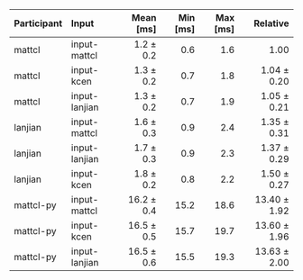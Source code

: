 | Participant | Input | Mean [ms] | Min [ms] | Max [ms] | Relative |
|:---|:---|---:|---:|---:|---:|
| mattcl | input-mattcl | 1.2 ± 0.2 | 0.6 | 1.6 | 1.00 |
| mattcl | input-kcen | 1.3 ± 0.2 | 0.7 | 1.8 | 1.04 ± 0.20 |
| mattcl | input-lanjian | 1.3 ± 0.2 | 0.7 | 1.9 | 1.05 ± 0.21 |
| lanjian | input-mattcl | 1.6 ± 0.3 | 0.9 | 2.4 | 1.35 ± 0.31 |
| lanjian | input-lanjian | 1.7 ± 0.3 | 0.9 | 2.3 | 1.37 ± 0.29 |
| lanjian | input-kcen | 1.8 ± 0.2 | 0.8 | 2.2 | 1.50 ± 0.27 |
| mattcl-py | input-mattcl | 16.2 ± 0.4 | 15.2 | 18.6 | 13.40 ± 1.92 |
| mattcl-py | input-kcen | 16.5 ± 0.5 | 15.7 | 19.7 | 13.60 ± 1.96 |
| mattcl-py | input-lanjian | 16.5 ± 0.6 | 15.5 | 19.3 | 13.63 ± 2.00 |
